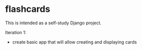 flashcards
==========

This is intended as a self-study Django project.

Iteration 1:

* create basic app that will allow creating and displaying cards
